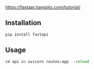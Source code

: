 https://fastapi.tiangolo.com/tutorial/

## Installation

```bash
pip install fastapi
```

## Usage

```python
cd api && uvicorn routes:app --reload
```